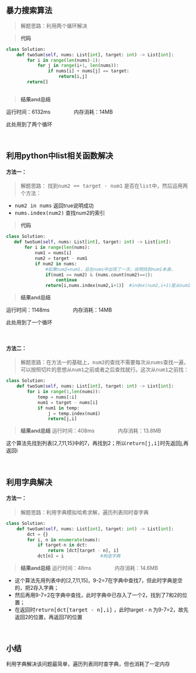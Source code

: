 ## 暴力搜索算法

>解题思路：利用两个循环解决

> **代码**
```python
class Solution:
    def twoSum(self, nums: List[int], target: int) -> List[int]:
        for i in range(len(nums)-1):
            for j in range(i+1, len(nums)):
                if nums[i] + nums[j] == target:
                    return[i,j]
        return[]
                                    
```  

> **结果and总结**
 
运行时间：6132ms &emsp;&emsp;&emsp;&emsp; 内存消耗：14MB

此处用到了两个循环

&nbsp;

## 利用python中list相关函数解决
#### 方法一：
> 解题思路：
找到<kbd>num2 == target - num1</kbd> 是否在<kbd>list</kbd>中，然后运用两个方法：
- <kbd>num2 in nums</kbd> 返回true说明成功
- <kbd>nums.index(num2)</kbd> 查找num2的索引

> **代码**

 ```python
 class Solution:
    def twoSum(self, nums: List[int], target: int) -> List[int]:
        for i in range(len(nums):
            num1 = nums[i]
            num2 = target - num1
            if num2 in nums:
                #如果num2=num1，且在nums中出现了一次，说明找到num1本身。
                if(num1 == num2) & (nums.count(num2)==1): 
                    continue
                return[i,nums.index(num2,i+1)]  #index(num2,i+1)是从num1后的序列找num2位置
 ```
> **结果and总结**

运行时间：1148ms &emsp;&emsp;&emsp;&emsp; 内存消耗：14MB

此处用到了一个循环

&nbsp;

#### 方法二：
>解题思路：在方法一的基础上，<kbd>num2</kbd>的查找不需要每次从<kbd>nums</kbd>查找一遍，可以按照切片的思想从<kbd>num1</kbd>之前或者之后查找就行。这次从<kbd>num1</kbd>之前找：
```python
class Solution:
    def twoSum(self, nums: List[int], target: int) -> List[int]:
        for i in range(1,len(nums)):
            temp = nums[:i]
            num1 = target - nums[i]
            if num1 in temp:
                j = temp.index(num1)
                return[j,i]        
```

> **结果and总结**
运行时间：408ms &emsp;&emsp;&emsp;&emsp; 内存消耗：13.8MB

这个算法先找到列表[2,7,11,15]中的7，再找到2；所以<kbd>return[j,i]</kbd>时先返回j,再返回i

&nbsp;


## 利用字典解决
#### 方法一：
>解题思路：利用字典模拟哈希求解，遍历列表同时查字典
```python
class Solution:
    def twoSum(self, nums: List[int], target: int) -> List[int]:
        dct = {}
        for i, n in enumerate(nums):
            if target-n in dct:
                return [dct[target - n], i]  
            dct[n] = i              #构造字典
```

> **结果and总结**
运行时间：48ms &emsp;&emsp;&emsp;&emsp; 内存消耗：14.6MB

- 这个算法先用列表中的[2,7,11,15]，9-2=7在字典中查找7，但此时字典是空的，把2存入字典；
- 然后再用9-7=2在字典中查找，此时字典中已存入了一个2，找到了7和2的位置；
- 在返回时<kbd>return[dct[target - n],i]</kbd> ，此时target - n 为9-7=2，故先返回2的位置，再返回7的位置

&nbsp;

## 小结
利用字典解决该问题最简单，遍历列表同时查字典，但也消耗了一定内存






